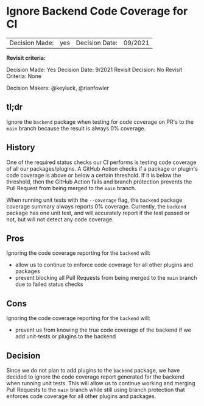 # Ignore Backend Code Coverage for CI


|                |     |                |         |
| -------------- | --- | -------------- | ------- |
| Decision Made: | yes | Decision Date: | 09/2021 |
**Revisit criteria:** 


Decision Made:	Yes	    Decision Date:	9/2021
Revisit Decision:	No
Revisit Criteria: None

Decision Makers: @keyluck, @rianfowler

## tl;dr

Ignore the `backend` package when testing for code coverage on PR's to the `main` branch because the result is always 0% coverage.

## History

One of the required status checks our CI performs is testing code coverage of all our packages/plugins. A GitHub Action checks if a package or plugin's code coverage is above or below a certain threshold. If it is below the threshold, then the GitHub Action fails and branch protection prevents the Pull Request from being merged to the `main` branch. 

When running unit tests with the `--coverage` flag, the `backend` package coverage summary always reports 0% coverage. Currently, the `backend` package has one unit test, and will accurately report if the test passed or not, but will not detect any code coverage. 


## Pros

Ignoring the code coverage reporting for the `backend` will:
- allow us to continue to enforce code coverage for all other plugins and packages 
- prevent blocking all Pull Requests from being merged to the `main` branch due to failed status checks

## Cons

Ignoring the code coverage reporting for the `backend` will:
- prevent us from knowing the true code coverage of the backend if we add unit-tests or plugins to the backend

## Decision

Since we do not plan to add plugins to the `backend` package, we have decided to ignore the code coverage report generated for the backend when running unit tests. This will allow us to continue working and merging Pull Requests to the `main` branch while still using branch protection that enforces code coverage for all other plugins and packages. 
